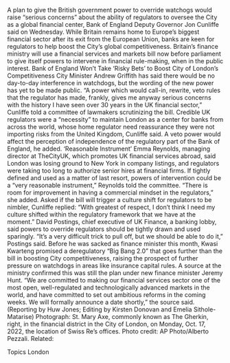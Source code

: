 A plan to give the British government power to override watchogs would raise “serious concerns” about the ability of regulators to oversee the City as a global financial center, Bank of England Deputy Governor Jon Cunliffe said on Wednesday.
While Britain remains home to Europe’s biggest financial sector after its exit from the European Union, banks are keen for regulators to help boost the City’s global competitiveness.
Britain’s finance ministry will use a financial services and markets bill now before parliament to give itself powers to intervene in financial rule-making, when in the public interest.
Bank of England Won’t Take ‘Risky Bets’ to Boost City of London’s Competitiveness
City Minister Andrew Griffith has said there would be no day-to-day interference in watchdogs, but the wording of the new power has yet to be made public.
“A power which would call-in, rewrite, veto rules that the regulator has made, frankly, gives me anyway serious concerns with the history I have seen over 30 years in the UK financial sector,” Cunliffe told a committee of lawmakers scrutinizing the bill.
Credible UK regulators were a “necessity” to maintain London as a center for banks from across the world, whose home regulator need reassurance they were not importing risks from the United Kingdom, Cunliffe said.
A veto power would affect the perception of independence of the regulatory part of the Bank of England, he added.
‘Reasonable Instrument’
Emma Reynolds, managing director at TheCityUK, which promotes UK financial services abroad, said London was losing ground to New York in company listings, and regulators were taking too long to authorize senior hires at financial firms.
If tightly defined and used as a matter of last resort, powers of intervention could be a “very reasonable instrument,” Reynolds told the committee.
“There is room for improvement in having a commercial mindset in the regulators,” she added.
Asked if the bill will trigger a culture shift for regulators to be nimbler, Cunliffe replied: “With greatest of respect, I don’t think I need my culture shifted within the regulatory framework that we have at the moment.”
David Postings, chief executive of UK Finance, a banking lobby, said powers to override regulators should be tightly drawn and used sparingly.
“It’s a very difficult trick to pull off, but we should be able to do it,” Postings said.
Before he was sacked as finance minister this month, Kwasi Kwarteng promised a deregulatory “Big Bang 2.0” that goes further than the bill in boosting City competitiveness, raising the prospect of further pressure on watchdogs in areas like insurance capital rules.
A source at the ministry confirmed this was still the plan under new finance minister Jeremy Hunt.
“We are committed to making our financial services sector one of the most open, well-regulated and technologically advanced markets in the world, and have committed to set out ambitious reforms in the coming weeks. We will formally announce a date shortly,” the source said.
(Reporting by Huw Jones; Editing by Kirsten Donovan and Emelia Sithole-Matarise)
Photograph: St. Mary Axe, commonly known as The Gherkin, right, in the financial district in the City of London, on Monday, Oct. 17, 2022, the location of Swiss Re’s offices. Photo credit: AP Photo/Alberto Pezzali.
Related:

Topics
London
